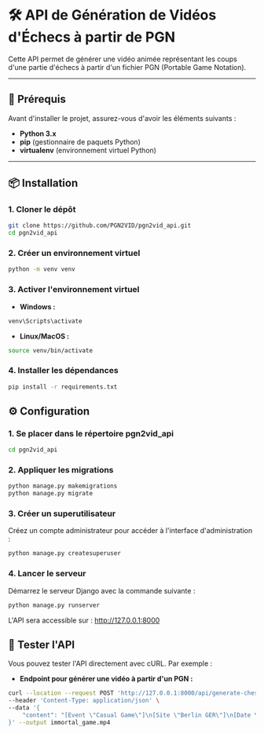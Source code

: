 # 🛠️ **API de Génération de Vidéos d'Échecs à partir de PGN**

Cette API permet de générer une vidéo animée représentant les coups d'une partie d'échecs à partir d'un fichier PGN (Portable Game Notation).

---

## 🚀 **Prérequis**

Avant d'installer le projet, assurez-vous d'avoir les éléments suivants :

- **Python 3.x**
- **pip** (gestionnaire de paquets Python)
- **virtualenv** (environnement virtuel Python)

---

## 📦 **Installation**

### 1. **Cloner le dépôt**
```bash
git clone https://github.com/PGN2VID/pgn2vid_api.git
cd pgn2vid_api
```

### 2. **Créer un environnement virtuel**
```bash
python -m venv venv
```

### 3. **Activer l'environnement virtuel**
* **Windows :**
```bash
venv\Scripts\activate
```
* **Linux/MacOS :**
```bash
source venv/bin/activate
```

### 4. **Installer les dépendances**
```bash
pip install -r requirements.txt
```

## ⚙️ **Configuration**

### 1. **Se placer dans le répertoire pgn2vid_api**   
```bash
cd pgn2vid_api
```
### 2. **Appliquer les migrations**   
```bash
python manage.py makemigrations
python manage.py migrate
```
### 3. **Créer un superutilisateur**
Créez un compte administrateur pour accéder à l'interface d'administration :
```bash
python manage.py createsuperuser
```
### 4. **Lancer le serveur**
Démarrez le serveur Django avec la commande suivante :
```bash
python manage.py runserver
```
L'API sera accessible sur : http://127.0.0.1:8000


## 🧪 **Tester l'API**

Vous pouvez tester l'API directement avec cURL. Par exemple :
* **Endpoint pour générer une vidéo à partir d'un PGN :**
```bash
curl --location --request POST 'http://127.0.0.1:8000/api/generate-chess-video/' \
--header 'Content-Type: application/json' \
--data '{
    "content": "[Event \"Casual Game\"]\n[Site \"Berlin GER\"]\n[Date \"1852.??.??\"]\n[EventDate \"?\"]\n[Round \"?\"]\n[Result \"1-0\"]\n[White \"Adolf Anderssen\"]\n[Black \"Jean Dufresne\"]\n[ECO \"C52\"]\n[WhiteElo \"?\"]\n[BlackElo \"?\"]\n[PlyCount \"47\"]\n\n1.e4 e5 2.Nf3 Nc6 3.Bc4 Bc5 4.b4 Bxb4 5.c3 Ba5 6.d4 exd4 7.O-O\nd3 8.Qb3 Qf6 9.e5 Qg6 10.Re1 Nge7 11.Ba3 b5 12.Qxb5 Rb8 13.Qa4\nBb6 14.Nbd2 Bb7 15.Ne4 Qf5 16.Bxd3 Qh5 17.Nf6+ gxf6 18.exf6\nRg8 19.Rad1 Qxf3 20.Rxe7+ Nxe7 21.Qxd7+ Kxd7 22.Bf5+ Ke8\n23.Bd7+ Kf8 24.Bxe7# 1-0"
}' --output immortal_game.mp4
```



